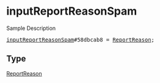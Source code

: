 # inputReportReasonSpam

Sample Description

<pre>
<a href="../constructor/inputReportReasonSpam.md">inputReportReasonSpam</a>#58dbcab8 = <a href="../type/ReportReason.md">ReportReason</a>;</pre>

## Type

<a href="../type/ReportReason.md">ReportReason</a>
